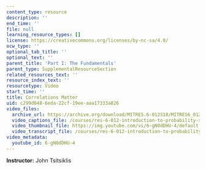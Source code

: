 ```yaml
---
content_type: resource
description: ''
end_time: ''
file: null
learning_resource_types: []
license: https://creativecommons.org/licenses/by-nc-sa/4.0/
ocw_type: ''
optional_tab_title: ''
optional_text: ''
parent_title: 'Part I: The Fundamentals'
parent_type: SupplementalResourceSection
related_resources_text: ''
resource_index_text: ''
resourcetype: Video
start_time: ''
title: Correlations Matter
uid: c299d048-6eda-22cf-19ee-aaa17333a826
video_files:
  archive_url: https://archive.org/download/MITRES.6-012S18/MITRES6_012S18_L12-11_300k.mp4
  video_captions_file: /courses/res-6-012-introduction-to-probability-spring-2018/f2113481dfba5bdbb80208497ce48744_6-gN0dDHU-4.vtt
  video_thumbnail_file: https://img.youtube.com/vi/6-gN0dDHU-4/default.jpg
  video_transcript_file: /courses/res-6-012-introduction-to-probability-spring-2018/505cef77456cbcb14f67d34c27d74ff0_6-gN0dDHU-4.pdf
video_metadata:
  youtube_id: 6-gN0dDHU-4
---
```


**Instructor:** John Tsitsiklis

